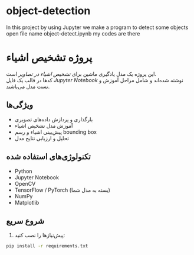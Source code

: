 # object-detection
In this project by using Jupyter we make a program to detect some objects
open file name object-detect.ipynb my codes are there
# پروژه تشخیص اشیاء

این پروژه یک مدل یادگیری ماشین برای *تشخیص اشیاء در تصاویر* است.  
کدها در قالب یک فایل *Jupyter Notebook* نوشته شده‌اند و شامل مراحل آموزش و تست مدل می‌باشند.

## ویژگی‌ها
- بارگذاری و پردازش داده‌های تصویری
- آموزش مدل تشخیص اشیاء
- پیش‌بینی اشیاء و رسم bounding box
- تحلیل و ارزیابی نتایج مدل

## تکنولوژی‌های استفاده شده
- Python
- Jupyter Notebook
- OpenCV
- TensorFlow / PyTorch (بسته به مدل شما)
- NumPy
- Matplotlib

## شروع سریع

1. پیش‌نیازها را نصب کنید:
```bash
pip install -r requirements.txt
